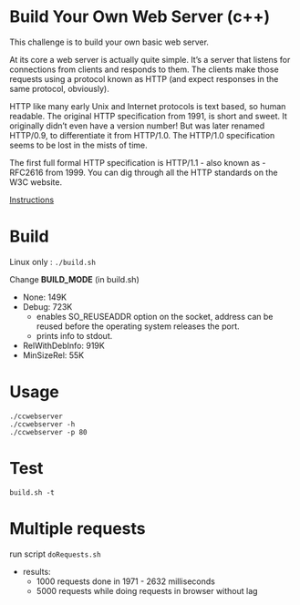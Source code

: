 # Build Your Own Web Server (c++)
This challenge is to build your own basic web server.

At its core a web server is actually quite simple. It’s a server that listens for connections from clients and responds to them. The clients make those requests using a protocol known as HTTP (and expect responses in the same protocol, obviously).

HTTP like many early Unix and Internet protocols is text based, so human readable. The original HTTP specification from 1991, is short and sweet. It originally didn’t even have a version number! But was later renamed HTTP/0.9, to differentiate it from HTTP/1.0. The HTTP/1.0 specification seems to be lost in the mists of time.

The first full formal HTTP specification is HTTP/1.1 - also known as - RFC2616 from 1999. You can dig through all the HTTP standards on the W3C website.

[Instructions](https://codingchallenges.fyi/challenges/challenge-webserver)

# Build

Linux only : ```./build.sh```

Change **BUILD_MODE** (in build.sh)
- None: 149K
- Debug: 723K
    - enables SO_REUSEADDR option on the socket, address can be reused before the operating system releases the port.
    - prints info to stdout.
- RelWithDebInfo: 919K
- MinSizeRel: 55K

# Usage

```
./ccwebserver
./ccwebserver -h
./ccwebserver -p 80
```

# Test
```
build.sh -t
```

# Multiple requests
run script ```doRequests.sh```
- results: 
    - 1000 requests done in 1971 - 2632 milliseconds
    - 5000 requests while doing requests in browser without lag
